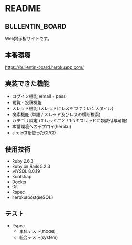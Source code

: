 # README

## BULLENTIN_BOARD
Web掲示板サイトです。

## 本番環境
https://bullentin-board.herokuapp.com/

## 実装できた機能
* ログイン機能 (email + pass)
* 閲覧・投稿機能
* スレッド機能 (スレッドにレスをつけていくスタイル)
* 検索機能 (単語 / スレッド及びレスの横断検索)
* カテゴリ設定 (スレッドごと / 1つのスレッドに複数付与可能)
* 本番環境へのデプロイ(heroku)
* circleCIを使ったCI/CD

## 使用技術
* Ruby 2.6.3
* Ruby on Rails 5.2.3
* MYSQL 8.0.19
* Bootstrap
* Docker
* Git
* Rspec
* heroku(postgreSQL)

## テスト
* Rspec
  * 単体テスト(model)
  * 統合テスト(system)
